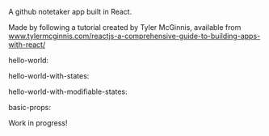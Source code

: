 A github notetaker app built in React.

Made by following a tutorial created by Tyler McGinnis, available from www.tylermcginnis.com/reactjs-a-comprehensive-guide-to-building-apps-with-react/

hello-world:

hello-world-with-states:

hello-world-with-modifiable-states:

basic-props:

Work in progress!

